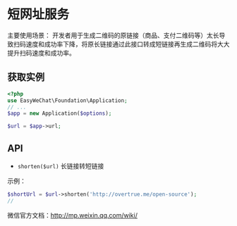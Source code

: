 # 短网址服务

主要使用场景： 开发者用于生成二维码的原链接（商品、支付二维码等）太长导致扫码速度和成功率下降，将原长链接通过此接口转成短链接再生成二维码将大大提升扫码速度和成功率。

## 获取实例

```php
<?php
use EasyWeChat\Foundation\Application;
// ...
$app = new Application($options);

$url = $app->url;
```

## API

+ `shorten($url)` 长链接转短链接

示例：

```php
$shortUrl = $url->shorten('http://overtrue.me/open-source');
//
```

微信官方文档：http://mp.weixin.qq.com/wiki/
